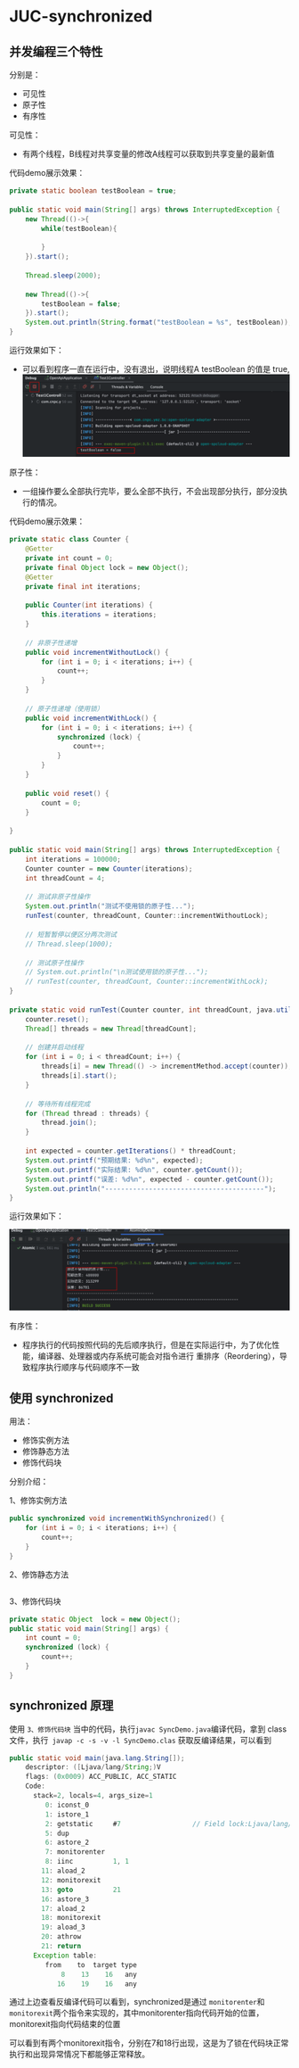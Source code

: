 # JUC-synchronized 
## 并发编程三个特性
分别是：
- 可见性
- 原子性
- 有序性

可见性：
- 有两个线程，B线程对共享变量的修改A线程可以获取到共享变量的最新值

代码demo展示效果：
```java
private static boolean testBoolean = true;

public static void main(String[] args) throws InterruptedException {
    new Thread(()->{
        while(testBoolean){

        }
    }).start();

    Thread.sleep(2000);

    new Thread(()->{
        testBoolean = false;
    }).start();
    System.out.println(String.format("testBoolean = %s", testBoolean));
}
```
运行效果如下：
- 可以看到程序一直在运行中，没有退出，说明线程A testBoolean 的值是 true, 
![image-20250701105151887](images/image-20250701105151887.png)

原子性：
- 一组操作要么全部执行完毕，要么全部不执行，不会出现部分执行，部分没执行的情况。

代码demo展示效果：
```java
private static class Counter {
    @Getter
    private int count = 0;
    private final Object lock = new Object();
    @Getter
    private final int iterations;

    public Counter(int iterations) {
        this.iterations = iterations;
    }

    // 非原子性递增
    public void incrementWithoutLock() {
        for (int i = 0; i < iterations; i++) {
            count++;
        }
    }

    // 原子性递增（使用锁）
    public void incrementWithLock() {
        for (int i = 0; i < iterations; i++) {
            synchronized (lock) {
                count++;
            }
        }
    }

    public void reset() {
        count = 0;
    }

}

public static void main(String[] args) throws InterruptedException {
    int iterations = 100000;
    Counter counter = new Counter(iterations);
    int threadCount = 4;

    // 测试非原子性操作
    System.out.println("测试不使用锁的原子性...");
    runTest(counter, threadCount, Counter::incrementWithoutLock);

    // 短暂暂停以便区分两次测试
    // Thread.sleep(1000);

    // 测试原子性操作
    // System.out.println("\n测试使用锁的原子性...");
    // runTest(counter, threadCount, Counter::incrementWithLock);
}

private static void runTest(Counter counter, int threadCount, java.util.function.Consumer<Counter> incrementMethod) throws InterruptedException {
    counter.reset();
    Thread[] threads = new Thread[threadCount];

    // 创建并启动线程
    for (int i = 0; i < threadCount; i++) {
        threads[i] = new Thread(() -> incrementMethod.accept(counter));
        threads[i].start();
    }

    // 等待所有线程完成
    for (Thread thread : threads) {
        thread.join();
    }

    int expected = counter.getIterations() * threadCount;
    System.out.printf("预期结果: %d%n", expected);
    System.out.printf("实际结果: %d%n", counter.getCount());
    System.out.printf("误差: %d%n", expected - counter.getCount());
    System.out.println("----------------------------------------");
}
```
运行效果如下：

![image-20250701110246583](images/image-20250701110246583.png)

有序性：
- 程序执行的代码按照代码的先后顺序执行，但是在实际运行中，为了优化性能，编译器、处理器或内存系统可能会对指令进行 重排序（Reordering），导致程序执行顺序与代码顺序不一致

## 使用 synchronized

用法：

- 修饰实例方法 
- 修饰静态方法
- 修饰代码块

分别介绍：

1、修饰实例方法

```java
public synchronized void incrementWithSynchronized() {
    for (int i = 0; i < iterations; i++) {
        count++;
    }
}
```

2、修饰静态方法
```java

```

3、修饰代码块
```java
private static Object  lock = new Object();
public static void main(String[] args) {
    int count = 0;
    synchronized (lock) {
        count++;
    }
}
```
## synchronized 原理
使用 `3、修饰代码块` 当中的代码，执行`javac SyncDemo.java`编译代码，拿到 class 文件，执行` javap -c -s -v -l SyncDemo.clas` 获取反编译结果，可以看到
```java
public static void main(java.lang.String[]);
    descriptor: ([Ljava/lang/String;)V
    flags: (0x0009) ACC_PUBLIC, ACC_STATIC
    Code:
      stack=2, locals=4, args_size=1
         0: iconst_0
         1: istore_1
         2: getstatic     #7                  // Field lock:Ljava/lang/Object;
         5: dup
         6: astore_2
         7: monitorenter
         8: iinc          1, 1
        11: aload_2
        12: monitorexit
        13: goto          21
        16: astore_3
        17: aload_2
        18: monitorexit
        19: aload_3
        20: athrow
        21: return
      Exception table:
         from    to  target type
             8    13    16   any
            16    19    16   any
```
通过上边查看反编译代码可以看到，synchronized是通过 `monitorenter`和`monitorexit`两个指令来实现的，其中monitorenter指向代码开始的位置，monitorexit指向代码结束的位置

可以看到有两个monitorexit指令，分别在7和18行出现，这是为了锁在代码块正常执行和出现异常情况下都能够正常释放。

